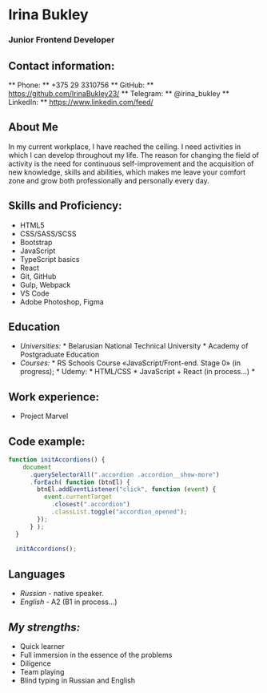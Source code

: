# Irina Bukley

### Junior Frontend Developer

## Contact information:
** Phone: ** +375 29 3310756
** GitHub: ** https://github.com/IrinaBukley23/
** Telegram: ** @irina_bukley
** LinkedIn: ** https://www.linkedin.com/feed/

## About Me

In my current workplace, I have reached the ceiling. I need activities in which I can develop throughout my life.  The reason for changing the field of activity is the need for continuous self-improvement and the acquisition of new knowledge, skills and abilities, which makes me leave your comfort zone and grow both professionally and personally every day.

## Skills and Proficiency:
* HTML5
* CSS/SASS/SCSS
* Bootstrap
* JavaScript
* TypeScript basics
* React
* Git, GitHub
* Gulp, Webpack
* VS Code
* Adobe Photoshop, Figma

## Education
* _Universities:_
      * Belarusian National Technical University
      * Academy of Postgraduate Education
* _Courses:_ 
        * RS Schools Course «JavaScript/Front-end. Stage 0» (in progress);
        * Udemy:
            * HTML/CSS
            * JavaScript + React (in process…)
	      * 


## Work experience:
* Project Marvel

## Code example:

```JavaScript
function initAccordions() {
    document
      .querySelectorAll(".accordion .accordion__show-more")
      .forEach( function (btnEl) {
        btnEl.addEventListener("click", function (event) {
          event.currentTarget
            .closest(".accordion")
            .classList.toggle("accordion_opened");
        });
      } );
  }
  
  initAccordions();
```

## Languages
* _Russian_  - native speaker.
* _English_ - A2 (B1 in process…)

## _My strengths:_
* Quick learner
* Full immersion in the essence of the problems
* Diligence
* Team playing
* Blind typing in Russian and English
